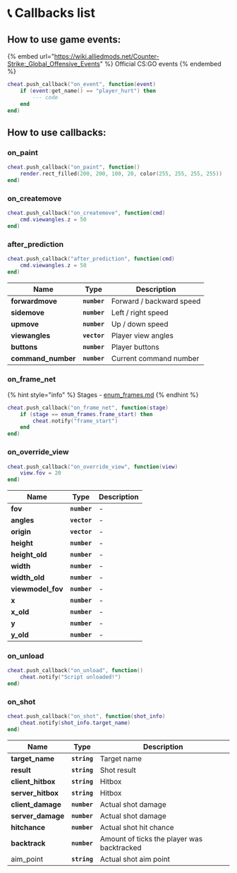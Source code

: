 # 📞 Callbacks list

## How to use game events:

{% embed url="https://wiki.alliedmods.net/Counter-Strike:_Global_Offensive_Events" %}
Official CS:GO events
{% endembed %}

```lua
cheat.push_callback("on_event", function(event)
    if (event:get_name() == "player_hurt") then
        --- code
    end
end)
```

## How to use callbacks:

### on\_paint

```lua
cheat.push_callback("on_paint", function()
    render.rect_filled(200, 200, 100, 20, color(255, 255, 255, 255))
end)
```

### on\_createmove

```lua
cheat.push_callback("on_createmove", function(cmd)
    cmd.viewangles.z = 50
end)
```

### after\_prediction

```lua
cheat.push_callback("after_prediction", function(cmd)
    cmd.viewangles.z = 50
end)
```

| Name                | Type         | Description              |
| ------------------- | ------------ | ------------------------ |
| **forwardmove**     | **`number`** | Forward / backward speed |
| **sidemove**        | **`number`** | Left / right speed       |
| **upmove**          | **`number`** | Up / down speed          |
| **viewangles**      | **`vector`** | Player view angles       |
| **buttons**         | **`number`** | Player buttons           |
| **command\_number** | **`number`** | Current command number   |

### on\_frame\_net

{% hint style="info" %}
Stages - [enum\_frames.md](../enumerations/enum\_frames.md "mention")
{% endhint %}

```lua
cheat.push_callback("on_frame_net", function(stage)
    if (stage == enum_frames.frame_start) then
        cheat.notify("frame_start")
    end
end)
```

### on\_override\_view

```lua
cheat.push_callback("on_override_view", function(view)
    view.fov = 20
end)
```

| Name               | Type         | Description |
| ------------------ | ------------ | ----------- |
| **fov**            | **`number`** | -           |
| **angles**         | **`vector`** | -           |
| **origin**         | **`vector`** | -           |
| **height**         | **`number`** | -           |
| **height\_old**    | **`number`** | -           |
| **width**          | **`number`** | -           |
| **width\_old**     | **`number`** | -           |
| **viewmodel\_fov** | **`number`** | -           |
| **x**              | **`number`** | -           |
| **x\_old**         | **`number`** | -           |
| **y**              | **`number`** | -           |
| **y\_old**         | **`number`** | -           |

### on\_unload

```lua
cheat.push_callback("on_unload", function()
    cheat.notify("Script unloaded!")
end)
```

### on\_shot

```lua
cheat.push_callback("on_shot", function(shot_info)
    cheat.notify(shot_info.target_name)
end)
```

| Name               | Type         | Description                                |
| ------------------ | ------------ | ------------------------------------------ |
| **target\_name**   | **`string`** | Target name                                |
| **result**         | **`string`** | Shot result                                |
| **client\_hitbox** | **`string`** | Hitbox                                     |
| **server\_hitbox** | **`string`** | Hitbox                                     |
| **client\_damage** | **`number`** | Actual shot damage                         |
| **server\_damage** | **`number`** | Actual shot damage                         |
| **hitchance**      | **`number`** | Actual shot hit chance                     |
| **backtrack**      | **`number`** | Amount of ticks the player was backtracked |
| aim\_point         | **`string`** | Actual shot aim point                      |
